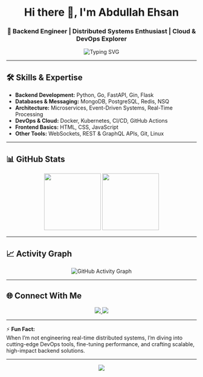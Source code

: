 <h1 align="center">Hi there 👋, I'm Abdullah Ehsan</h1>
<h3 align="center">🚀 Backend Engineer | Distributed Systems Enthusiast | Cloud & DevOps Explorer</h3>

<p align="center">
  <img src="https://readme-typing-svg.herokuapp.com?font=Fira+Code&size=22&pause=1000&color=00C7FF&center=true&vCenter=true&width=700&lines=Python+%7C+Golang+%7C+MongoDB+%7C+Redis;Microservices+Architecture+%7C+Cloud-Native+Apps;Real-Time+Systems+%7C+High+Performance+APIs;Scalable+%26+Maintainable+Solutions" alt="Typing SVG" />
</p>

---

## 🛠 Skills & Expertise
- **Backend Development:** Python, Go, FastAPI, Gin, Flask  
- **Databases & Messaging:** MongoDB, PostgreSQL, Redis, NSQ  
- **Architecture:** Microservices, Event-Driven Systems, Real-Time Processing  
- **DevOps & Cloud:** Docker, Kubernetes, CI/CD, GitHub Actions  
- **Frontend Basics:** HTML, CSS, JavaScript  
- **Other Tools:** WebSockets, REST & GraphQL APIs, Git, Linux

---

## 📊 GitHub Stats
<div align="center">
  <img src="https://github-readme-stats.vercel.app/api?username=abdullahehsan007&show_icons=true&theme=tokyonight&hide_border=true" height="150" />
  <img src="https://github-readme-stats.vercel.app/api/top-langs/?username=abdullahehsan007&layout=compact&theme=tokyonight&hide_border=true" height="150" />
</div>

---

## 📈 Activity Graph
<div align="center">
  <img src="https://github-readme-activity-graph.vercel.app/graph?username=abdullahehsan007&theme=react-dark&bg_color=0D1117&color=00C7FF&line=00C7FF&point=FFFFFF&area=true&hide_border=true" alt="GitHub Activity Graph" />
</div>

---

## 🌐 Connect With Me
<p align="center">
  <a href="https://www.linkedin.com/in/abdullah-ehsan-430562275?utm_source=share&utm_campaign=share_via&utm_content=profile&utm_medium=android_app" target="_blank">
    <img src="https://img.shields.io/badge/LinkedIn-0077B5?style=for-the-badge&logo=linkedin&logoColor=white" />
  </a>
  <a href="mailto:abdullahehsan2251@gmail.com">
    <img src="https://img.shields.io/badge/Email-D14836?style=for-the-badge&logo=gmail&logoColor=white" />
  </a>
</p>

---

⚡ **Fun Fact:**  
When I’m not engineering real-time distributed systems, I’m diving into cutting-edge DevOps tools, fine-tuning performance, and crafting scalable, high-impact backend solutions.

---

<p align="center">
  <img src="https://capsule-render.vercel.app/api?type=waving&color=00C7FF&height=80&section=footer"/>
</p>
